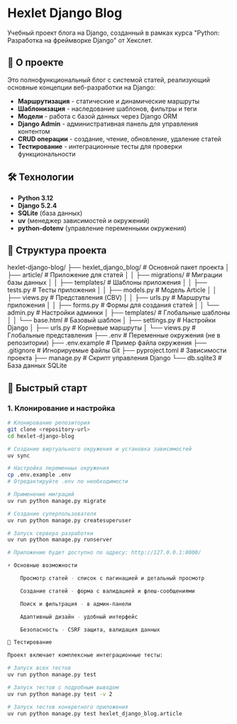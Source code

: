 # Hexlet Django Blog

Учебный проект блога на Django, созданный в рамках курса "Python: Разработка на фреймворке Django" от Хекслет.

## 🚀 О проекте

Это полнофункциональный блог с системой статей, реализующий основные концепции веб-разработки на Django:

- **Маршрутизация** - статические и динамические маршруты
- **Шаблонизация** - наследование шаблонов, фильтры и теги
- **Модели** - работа с базой данных через Django ORM
- **Django Admin** - административная панель для управления контентом
- **CRUD операции** - создание, чтение, обновление, удаление статей
- **Тестирование** - интеграционные тесты для проверки функциональности

## 🛠 Технологии

- **Python 3.12**
- **Django 5.2.4**
- **SQLite** (база данных)
- **uv** (менеджер зависимостей и окружений)
- **python-dotenv** (управление переменными окружения)

## 📁 Структура проекта
hexlet-django-blog/
├── hexlet_django_blog/ # Основной пакет проекта
│ ├── article/ # Приложение для статей
│ │ ├── migrations/ # Миграции базы данных
│ │ ├── templates/ # Шаблоны приложения
│ │ ├── tests.py # Тесты приложения
│ │ ├── models.py # Модель Article
│ │ ├── views.py # Представления (CBV)
│ │ ├── urls.py # Маршруты приложения
│ │ ├── forms.py # Формы для создания статей
│ │ └── admin.py # Настройки админки
│ ├── templates/ # Глобальные шаблоны
│ │ └── base.html # Базовый шаблон
│ ├── settings.py # Настройки Django
│ ├── urls.py # Корневые маршруты
│ └── views.py # Глобальные представления
├── .env # Переменные окружения (не в репозитории)
├── .env.example # Пример файла окружения
├── .gitignore # Игнорируемые файлы Git
├── pyproject.toml # Зависимости проекта
├── manage.py # Скрипт управления Django
└── db.sqlite3 # База данных SQLite

## 🚀 Быстрый старт

### 1. Клонирование и настройка

```bash
# Клонирование репозитория
git clone <repository-url>
cd hexlet-django-blog

# Создание виртуального окружения и установка зависимостей
uv sync

# Настройка переменных окружения
cp .env.example .env
# Отредактируйте .env по необходимости

# Применение миграций
uv run python manage.py migrate

# Создание суперпользователя
uv run python manage.py createsuperuser

# Запуск сервера разработки
uv run python manage.py runserver

# Приложение будет доступно по адресу: http://127.0.0.1:8000/

⚡ Основные возможности

    Просмотр статей - список с пагинацией и детальный просмотр

    Создание статей - форма с валидацией и флеш-сообщениями

    Поиск и фильтрация - в админ-панели

    Адаптивный дизайн - удобный интерфейс

    Безопасность - CSRF защита, валидация данных

🧪 Тестирование

Проект включает комплексные интеграционные тесты:

# Запуск всех тестов
uv run python manage.py test

# Запуск тестов с подробным выводом
uv run python manage.py test -v 2

# Запуск тестов конкретного приложения
uv run python manage.py test hexlet_django_blog.article
